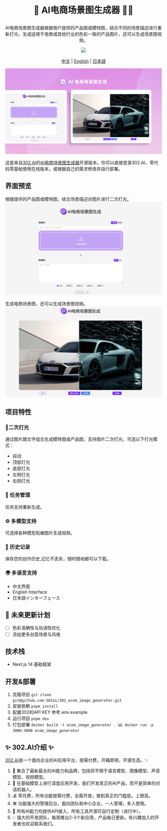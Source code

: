 # <p align="center">🎥 AI电商场景图生成器 🚀✨</p>

<p align="center">AI电商场景图生成器根据用户提供的产品图或模特图，结合不同的场景描述进行重新打光，生成适用于电商或其他行业的色彩一致的产品图片，还可以生成场景图视频。</p>

<p align="center"><a href="https://302.ai/product/detail/23" target="blank"><img src="https://file.302.ai/gpt/imgs/github/20250102/72a57c4263944b73bf521830878ae39a.png" /></a></p >

<p align="center"><a href="README_zh.md">中文</a> | <a href="README.md">English</a> | <a href="README_ja.md">日本語</a></p>

![pic-tool](docs/AI电商场景图生成.png)

这是来自[302.AI](https://302.ai)的[AI电商场景图生成器](https://302.ai/product/detail/23)开源版本。你可以直接登录302.AI，零代码零基础使用在线版本，或根据自己的需求修改并自行部署。

## 界面预览
根据提供的产品图或模特图，结合场景描述对图片进行二次打光。
![pic-tool](docs/zh/电商场景图1.png)     

生成电商场景图，还可以生成场景图视频。
![pic-tool](docs/zh/电商场景图2.png)

## 项目特性
### 🔆二次打光
通过图片跟文字组合生成模特图或产品图，支持图片二次打光，可选以下打光模式：
  - 自动
  - 顶部灯光
  - 底部灯光
  - 左侧灯光
  - 右侧灯光
### 🔄 任务管理
  任务支持重新生成。
### ⚙️ 多模型支持
  可选择各种模型拓展图片生成视频。
### 📜 历史记录
  保存您的创作历史,记忆不丢失，随时随地都可以下载。
### 🌍 多语言支持
  - 中文界面
  - English Interface
  - 日本語インターフェース

## 🚩 未来更新计划
- [ ] 色彩准确性与协调性优化
- [ ] 添加更多创意场景与风格
  
## 技术栈
- Next.js 14 基础框架

## 开发&部署

1. 克隆项目 `git clone git@github.com:302ai/302_ecom_image_generator.git`
2. 安装依赖 `pnpm install`
3. 配置302的API KEY 参考.env.example
4. 运行项目 `pnpm dev`
5. 打包部署 `docker build -t ecom_image_generator . && docker run -p 3000:3000 ecom_image_generator`


## ✨ 302.AI介绍 ✨

[302.AI](https://302.ai)是一个面向企业的AI应用平台，按需付费，开箱即用，开源生态。✨

1. 🧠 集合了最新最全的AI能力和品牌，包括但不限于语言模型、图像模型、声音模型、视频模型。
2. 🚀 在基础模型上进行深度应用开发，我们开发真正的AI产品，而不是简单的对话机器人。
3. 💰 零月费，所有功能按需付费，全面开放，做到真正的门槛低，上限高。
4. 🛠 功能强大的管理后台，面向团队和中小企业，一人管理，多人使用。
5. 🔗 所有AI能力均提供API接入，所有工具开源可自行定制（进行中）。
6. 💡 强大的开发团队，每周推出2-3个新应用，产品每日更新。有兴趣加入的开发者也欢迎联系我们。

